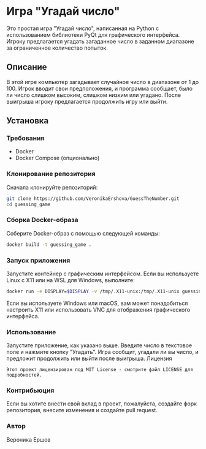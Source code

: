 # Игра "Угадай число"

Это простая игра "Угадай число", написанная на Python с использованием библиотеки PyQt для графического интерфейса. Игроку предлагается угадать загаданное число в заданном диапазоне за ограниченное количество попыток.

## Описание

В этой игре компьютер загадывает случайное число в диапазоне от 1 до 100. Игрок вводит свои предположения, и программа сообщает, было ли число слишком высоким, слишком низким или угадано. После выигрыша игроку предлагается продолжить игру или выйти.

## Установка

### Требования

- Docker
- Docker Compose (опционально)

### Клонирование репозитория

Сначала клонируйте репозиторий:

```bash
git clone https://github.com/VeronikaErshova/GuessTheNumber.git
cd guessing_game
```

### Сборка Docker-образа
Соберите Docker-образ с помощью следующей команды:

```bash
docker build -t guessing_game .
```
### Запуск приложения
Запустите контейнер с графическим интерфейсом. Если вы используете Linux с X11 или на WSL для Windows, выполните:

```bash
docker run -e DISPLAY=$DISPLAY -v /tmp/.X11-unix:/tmp/.X11-unix guessing_game
```
Если вы используете Windows или macOS, вам может понадобиться настроить X11 или использовать VNC для отображения графического интерфейса.

### Использование
Запустите приложение, как указано выше.
Введите число в текстовое поле и нажмите кнопку "Угадать".
Игра сообщит, угадали ли вы число, и предложит продолжить или выйти после выигрыша.
Лицензия

`Этот проект лицензирован под MIT License - смотрите файл LICENSE для подробностей.`

### Контрибьюция
Если вы хотите внести свой вклад в проект, пожалуйста, создайте форк репозитория, внесите изменения и создайте pull request.

### Автор

Вероника Ершов



